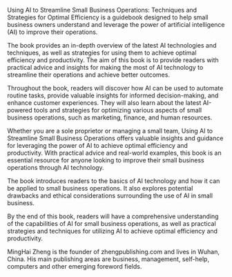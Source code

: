 
Using AI to Streamline Small Business Operations: Techniques and Strategies for Optimal Efficiency is a guidebook designed to help small business owners understand and leverage the power of artificial intelligence (AI) to improve their operations.

The book provides an in-depth overview of the latest AI technologies and techniques, as well as strategies for using them to achieve optimal efficiency and productivity. The aim of this book is to provide readers with practical advice and insights for making the most of AI technology to streamline their operations and achieve better outcomes.

Throughout the book, readers will discover how AI can be used to automate routine tasks, provide valuable insights for informed decision-making, and enhance customer experiences. They will also learn about the latest AI-powered tools and strategies for optimizing various aspects of small business operations, such as marketing, finance, and human resources.

Whether you are a sole proprietor or managing a small team, Using AI to Streamline Small Business Operations offers valuable insights and guidance for leveraging the power of AI to achieve optimal efficiency and productivity. With practical advice and real-world examples, this book is an essential resource for anyone looking to improve their small business operations through AI technology.

The book introduces readers to the basics of AI technology and how it can be applied to small business operations. It also explores potential drawbacks and ethical considerations surrounding the use of AI in small business.

By the end of this book, readers will have a comprehensive understanding of the capabilities of AI for small business operations, as well as practical strategies and techniques for utilizing AI to achieve optimal efficiency and productivity.

MingHai Zheng is the founder of zhengpublishing.com and lives in Wuhan, China. His main publishing areas are business, management, self-help, computers and other emerging foreword fields.
